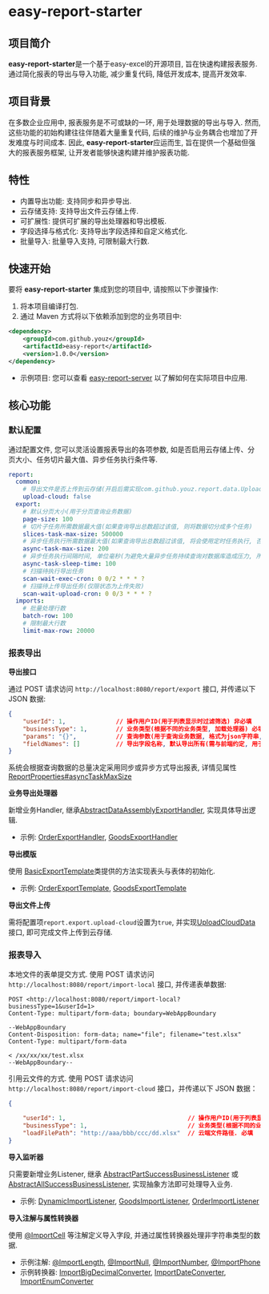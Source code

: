 # easy-report-starter

## 项目简介

**easy-report-starter**是一个基于easy-excel的开源项目, 旨在快速构建报表服务. 通过简化报表的导出与导入功能, 减少重复代码, 降低开发成本, 提高开发效率.

## 项目背景

在多数企业应用中, 报表服务是不可或缺的一环, 用于处理数据的导出与导入. 然而, 这些功能的初始构建往往伴随着大量重复代码, 后续的维护与业务耦合也增加了开发难度与时间成本. 因此, **easy-report-starter**应运而生, 旨在提供一个基础但强大的报表服务框架, 让开发者能够快速构建并维护报表功能.

## 特性

- 内置导出功能: 支持同步和异步导出.
- 云存储支持: 支持导出文件云存储上传.
- 可扩展性: 提供可扩展的导出处理器和导出模板.
- 字段选择与格式化: 支持导出字段选择和自定义格式化.
- 批量导入: 批量导入支持, 可限制最大行数.

## 快速开始

要将 **easy-report-starter** 集成到您的项目中, 请按照以下步骤操作:
1. 将本项目编译打包.
2. 通过 Maven 方式将以下依赖添加到您的业务项目中:

```xml
<dependency>
    <groupId>com.github.youz</groupId>
    <artifactId>easy-report</artifactId>
    <version>1.0.0</version>
</dependency>
```

- 示例项目: 您可以查看 [easy-report-server](https://github.com/youz88/easy-report-server) 以了解如何在实际项目中应用.

## 核心功能

### 默认配置

通过配置文件, 您可以灵活设置报表导出的各项参数, 如是否启用云存储上传、分页大小、任务切片最大值、异步任务执行条件等.

```yaml
report:
  common:
    # 导出文件是否上传到云存储(开启后需实现com.github.youz.report.data.UploadCloudData接口)
    upload-cloud: false
  export:
    # 默认分页大小(用于分页查询业务数据)
    page-size: 100
    # 切片子任务所需数据最大值(如果查询导出总数超过该值, 则将数据切分成多个任务)
    slices-task-max-size: 500000
    # 异步任务执行所需数据最大值(如果查询导出总数超过该值, 将会使用定时任务执行, 否则同步导出报表文件)
    async-task-max-size: 200
    # 异步任务执行间隔时间, 单位毫秒(为避免大量异步任务持续查询对数据库造成压力, 所以可配置查询睡眠间隔时间)
    async-task-sleep-time: 100
    # 扫描待执行导出任务
    scan-wait-exec-cron: 0 0/2 * * * ?
    # 扫描待上传导出任务(仅限状态为上传失败)
    scan-wait-upload-cron: 0 0/3 * * * ?
  imports:
    # 批量处理行数
    batch-row: 100
    # 限制最大行数
    limit-max-row: 20000
```

### 报表导出

**导出接口**

通过 POST 请求访问 `http://localhost:8080/report/export` 接口, 并传递以下 JSON 数据:

```json
{
    "userId": 1,              // 操作用户ID(用于列表显示时过滤筛选) 非必填
    "businessType": 1,        // 业务类型(根据不同的业务类型, 加载处理器) 必填
    "params": "{}",           // 查询参数(用于查询业务数据, 格式为json字符串, 与前端列表展示的查询参数一致) 必填
    "fieldNames": []          // 导出字段名称, 默认导出所有(需与前端约定, 用于控制哪些字段需要导出, 以及导出字段排序) 非必填
}
```

系统会根据查询数据的总量决定采用同步或异步方式导出报表, 详情见属性[ReportProperties#asyncTaskMaxSize](https://github.com/youz88/easy-report-starter/blob/dbeec8f9429f81546ee8039f6fa001e13cbaa73e/src/main/java/com/github/youz/report/config/ReportProperties.java#L73)

**业务导出处理器**

新增业务Handler, 继承[AbstractDataAssemblyExportHandler](https://github.com/youz88/easy-report/blob/main/src/main/java/com/github/youz/report/export/handler/AbstractDataAssemblyExportHandler.java), 实现具体导出逻辑.

- 示例: [OrderExportHandler](https://github.com/youz88/easy-report-server/blob/main/src/main/java/com/github/youz/server/business/export/order/OrderExportHandler.java), [GoodsExportHandler](https://github.com/youz88/easy-report-server/blob/main/src/main/java/com/github/youz/server/business/export/goods/GoodsExportHandler.java)

**导出模版**

使用 [BasicExportTemplate](https://github.com/youz88/easy-report-starter/blob/main/src/main/java/com/github/youz/report/export/bo/BasicExportTemplate.java)类提供的方法实现表头与表体的初始化.

- 示例: [OrderExportTemplate](https://github.com/youz88/easy-report-server/blob/main/src/main/java/com/github/youz/server/business/export/order/OrderExportTemplate.java), [GoodsExportTemplate](https://github.com/youz88/easy-report-server/blob/main/src/main/java/com/github/youz/server/business/export/goods/GoodsExportTemplate.java)

**导出文件上传**

需将配置项`report.export.upload-cloud`设置为`true`, 并实现[UploadCloudData](https://github.com/youz88/easy-report/blob/main/src/main/java/com/github/youz/report/data/UploadCloudData.java)接口, 即可完成文件上传到云存储.

### 报表导入

本地文件的表单提交方式. 使用 POST 请求访问 `http://localhost:8080/report/import-local` 接口, 并传递表单数据:

```
POST <http://localhost:8080/report/import-local?businessType=1&userId=1>
Content-Type: multipart/form-data; boundary=WebAppBoundary

--WebAppBoundary
Content-Disposition: form-data; name="file"; filename="test.xlsx"
Content-Type: multipart/form-data

< /xx/xx/xx/test.xlsx
--WebAppBoundary--
```

引用云文件的方式. 使用 POST 请求访问 `http://localhost:8080/report/import-cloud` 接口，并传递以下 JSON 数据：

```json
{
    
    "userId": 1,                                  // 操作用户ID(用于列表显示时过滤筛选). 非必填
    "businessType": 1,                            // 业务类型(根据不同的业务类型, 加载处理器). 必填
    "loadFilePath": "http://aaa/bbb/ccc/dd.xlsx"  // 云端文件路径. 必填
}
```

**导入监听器**

只需要新增业务Listener, 继承 [AbstractPartSuccessBusinessListener](https://github.com/youz88/easy-report/blob/main/src/main/java/com/github/youz/report/imports/listener/AbstractPartSuccessBusinessListener.java) 或 [AbstractAllSuccessBusinessListener](https://github.com/youz88/easy-report/blob/main/src/main/java/com/github/youz/report/imports/listener/AbstractAllSuccessBusinessListener.java), 实现抽象方法即可处理导入业务.

- 示例: [DynamicImportListener](https://github.com/youz88/easy-report-server/blob/main/src/main/java/com/github/youz/server/business/imports/dynamic/DynamicImportListener.java), [GoodsImportListener](https://github.com/youz88/easy-report-server/blob/main/src/main/java/com/github/youz/server/business/imports/goods/GoodsImportListener.java), [OrderImportListener](https://github.com/youz88/easy-report-server/blob/main/src/main/java/com/github/youz/server/business/imports/order/OrderImportListener.java)

**导入注解与属性转换器**

使用 [@ImportCell](https://github.com/youz88/easy-report-starter/blob/main/src/main/java/com/github/youz/report/annotation/ImportCell.java) 等注解定义导入字段, 并通过属性转换器处理非字符串类型的数据.

- 示例注解: [@ImportLength](https://github.com/youz88/easy-report/blob/main/src/main/java/com/github/youz/report/annotation/ImportLength.java), [@ImportNull](https://github.com/youz88/easy-report/blob/main/src/main/java/com/github/youz/report/annotation/ImportNull.java), [@ImportNumber](https://github.com/youz88/easy-report/blob/main/src/main/java/com/github/youz/report/annotation/ImportNumber.java), [@ImportPhone](https://github.com/youz88/easy-report/blob/main/src/main/java/com/github/youz/report/annotation/ImportPhone.java)
- 示例转换器: [ImportBigDecimalConverter](https://github.com/youz88/easy-report/blob/main/src/main/java/com/github/youz/report/converter/imports/ImportBigDecimalConverter.java), [ImportDateConverter](https://github.com/youz88/easy-report/blob/main/src/main/java/com/github/youz/report/converter/imports/ImportDateConverter.java), [ImportEnumConverter](https://github.com/youz88/easy-report/blob/main/src/main/java/com/github/youz/report/converter/imports/ImportEnumConverter.java)